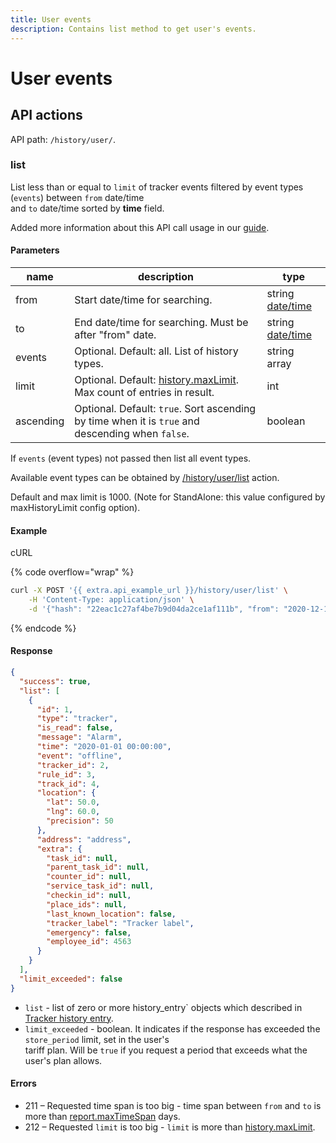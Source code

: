 ```yaml
---
title: User events
description: Contains list method to get user's events.
---
```


# User events

## API actions

API path: `/history/user/`.

### list

List less than or equal to `limit` of tracker events filtered by event types (`events`) between `from` date/time\
and `to` date/time sorted by **time** field.

Added more information about this API call usage in our [guide](../../../guides/rules-notifications/work-with-notifications.md#all-events-of-a-user-for-a-specific-time-period).

#### Parameters

| name      | description                                                                                      | type                                     |
| --------- | ------------------------------------------------------------------------------------------------ | ---------------------------------------- |
| from      | Start date/time for searching.                                                                   | string [date/time](../../../#data-types) |
| to        | End date/time for searching. Must be after "from" date.                                          | string [date/time](../../../#data-types) |
| events    | Optional. Default: all. List of history types.                                                   | string array                             |
| limit     | Optional. Default: [history.maxLimit](../dealer.md). Max count of entries in result.             | int                                      |
| ascending | Optional. Default: `true`. Sort ascending by time when it is `true` and descending when `false`. | boolean                                  |

If `events` (event types) not passed then list all event types.

Available event types can be obtained by [/history/user/list](history_type.md#list) action.

Default and max limit is 1000. (Note for StandAlone: this value configured by maxHistoryLimit config option).

#### Example

cURL

{% code overflow="wrap" %}
```sh
curl -X POST '{{ extra.api_example_url }}/history/user/list' \
    -H 'Content-Type: application/json' \
    -d '{"hash": "22eac1c27af4be7b9d04da2ce1af111b", "from": "2020-12-10 16:44:00", "to": "2020-12-22 16:44:00"}'
```
{% endcode %}

#### Response

```json
{
  "success": true,
  "list": [
    {
      "id": 1,
      "type": "tracker",
      "is_read": false,
      "message": "Alarm",
      "time": "2020-01-01 00:00:00",
      "event": "offline",
      "tracker_id": 2,
      "rule_id": 3,
      "track_id": 4,
      "location": {
        "lat": 50.0,
        "lng": 60.0,
        "precision": 50
      },
      "address": "address",
      "extra": {
        "task_id": null,
        "parent_task_id": null,
        "counter_id": null,
        "service_task_id": null,
        "checkin_id": null,
        "place_ids": null,
        "last_known_location": false,
        "tracker_label": "Tracker label",
        "emergency": false,
        "employee_id": 4563
      }
    }
  ],
  "limit_exceeded": false
}
```

* `list` - list of zero or more history\_entry\` objects which described in [Tracker history entry](index.md#tracker-history-entry).
* `limit_exceeded` - boolean. It indicates if the response has exceeded the `store_period` limit, set in the user's\
  tariff plan. Will be `true` if you request a period that exceeds what the user's plan allows.

#### Errors

* 211 – Requested time span is too big - time span between `from` and `to` is more than [report.maxTimeSpan](../dealer.md) days.
* 212 – Requested `limit` is too big - `limit` is more than [history.maxLimit](../dealer.md).
